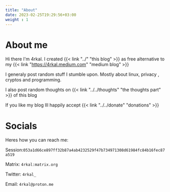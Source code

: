 ```yaml
---
title: "About"
date: 2023-02-25T19:29:56+03:00
weight : 1
---
```

# About me
Hi there I'm 4rkal. I created {{< link "../" "this blog" >}} as free alternative to my {{< link "https://4rkal.medium.com" "medium blog" >}} 

I generaly post random stuff I stumble upon. Mostly about linux, privacy , cryptos and programming. 

I also post random thoughts on {{< link "../../thoughts" "the thoughts part" >}} of this blog

If you like my blog Ill happily accept {{< link "../../donate" "donations" >}}

# Socials
Heres how you can reach me:

Session:`053a1d66ce897ff32b87a4ab4232529f47b734971308d61984fc84b16fec87a519`

Matrix: `4rkal:matrix.org`

Twitter: `4rkal_`

Email: `4rkal@proton.me`

